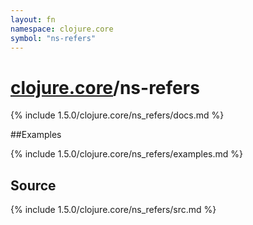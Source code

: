 ```yaml
---
layout: fn
namespace: clojure.core
symbol: "ns-refers"
---
```


# [clojure.core](../)/ns-refers

{% include 1.5.0/clojure.core/ns_refers/docs.md %}

##Examples

{% include 1.5.0/clojure.core/ns_refers/examples.md %}
## Source
{% include 1.5.0/clojure.core/ns_refers/src.md %}

